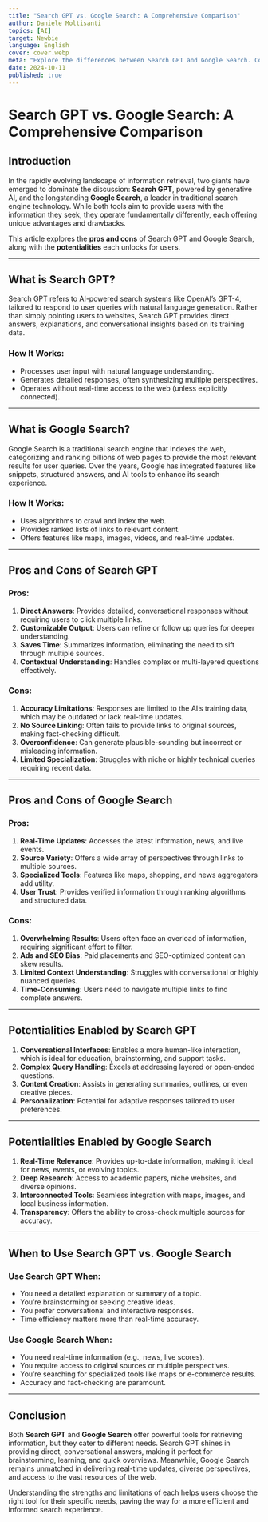 ```yaml
---
title: "Search GPT vs. Google Search: A Comprehensive Comparison"
author: Daniele Moltisanti
topics: [AI]
target: Newbie
language: English
cover: cover.webp
meta: "Explore the differences between Search GPT and Google Search. Compare their pros and cons, and discover the unique potentialities of each for smarter information retrieval"
date: 2024-10-11
published: true
---
```



# Search GPT vs. Google Search: A Comprehensive Comparison

## Introduction

In the rapidly evolving landscape of information retrieval, two giants have emerged to dominate the discussion: **Search GPT**, powered by generative AI, and the longstanding **Google Search**, a leader in traditional search engine technology. While both tools aim to provide users with the information they seek, they operate fundamentally differently, each offering unique advantages and drawbacks.

This article explores the **pros and cons** of Search GPT and Google Search, along with the **potentialities** each unlocks for users.

---

## What is Search GPT?

Search GPT refers to AI-powered search systems like OpenAI’s GPT-4, tailored to respond to user queries with natural language generation. Rather than simply pointing users to websites, Search GPT provides direct answers, explanations, and conversational insights based on its training data.

### How It Works:

- Processes user input with natural language understanding.
- Generates detailed responses, often synthesizing multiple perspectives.
- Operates without real-time access to the web (unless explicitly connected).

---

## What is Google Search?

Google Search is a traditional search engine that indexes the web, categorizing and ranking billions of web pages to provide the most relevant results for user queries. Over the years, Google has integrated features like snippets, structured answers, and AI tools to enhance its search experience.

### How It Works:

- Uses algorithms to crawl and index the web.
- Provides ranked lists of links to relevant content.
- Offers features like maps, images, videos, and real-time updates.

---

## Pros and Cons of Search GPT

### Pros:

1. **Direct Answers**: Provides detailed, conversational responses without requiring users to click multiple links.
2. **Customizable Output**: Users can refine or follow up queries for deeper understanding.
3. **Saves Time**: Summarizes information, eliminating the need to sift through multiple sources.
4. **Contextual Understanding**: Handles complex or multi-layered questions effectively.

### Cons:

1. **Accuracy Limitations**: Responses are limited to the AI’s training data, which may be outdated or lack real-time updates.
2. **No Source Linking**: Often fails to provide links to original sources, making fact-checking difficult.
3. **Overconfidence**: Can generate plausible-sounding but incorrect or misleading information.
4. **Limited Specialization**: Struggles with niche or highly technical queries requiring recent data.

---

## Pros and Cons of Google Search

### Pros:

1. **Real-Time Updates**: Accesses the latest information, news, and live events.
2. **Source Variety**: Offers a wide array of perspectives through links to multiple sources.
3. **Specialized Tools**: Features like maps, shopping, and news aggregators add utility.
4. **User Trust**: Provides verified information through ranking algorithms and structured data.

### Cons:

1. **Overwhelming Results**: Users often face an overload of information, requiring significant effort to filter.
2. **Ads and SEO Bias**: Paid placements and SEO-optimized content can skew results.
3. **Limited Context Understanding**: Struggles with conversational or highly nuanced queries.
4. **Time-Consuming**: Users need to navigate multiple links to find complete answers.

---

## Potentialities Enabled by Search GPT

1. **Conversational Interfaces**: Enables a more human-like interaction, which is ideal for education, brainstorming, and support tasks.
2. **Complex Query Handling**: Excels at addressing layered or open-ended questions.
3. **Content Creation**: Assists in generating summaries, outlines, or even creative pieces.
4. **Personalization**: Potential for adaptive responses tailored to user preferences.

---

## Potentialities Enabled by Google Search

1. **Real-Time Relevance**: Provides up-to-date information, making it ideal for news, events, or evolving topics.
2. **Deep Research**: Access to academic papers, niche websites, and diverse opinions.
3. **Interconnected Tools**: Seamless integration with maps, images, and local business information.
4. **Transparency**: Offers the ability to cross-check multiple sources for accuracy.

---

## When to Use Search GPT vs. Google Search

### Use Search GPT When:
- You need a detailed explanation or summary of a topic.
- You’re brainstorming or seeking creative ideas.
- You prefer conversational and interactive responses.
- Time efficiency matters more than real-time accuracy.

### Use Google Search When:
- You need real-time information (e.g., news, live scores).
- You require access to original sources or multiple perspectives.
- You’re searching for specialized tools like maps or e-commerce results.
- Accuracy and fact-checking are paramount.

---

## Conclusion

Both **Search GPT** and **Google Search** offer powerful tools for retrieving information, but they cater to different needs. Search GPT shines in providing direct, conversational answers, making it perfect for brainstorming, learning, and quick overviews. Meanwhile, Google Search remains unmatched in delivering real-time updates, diverse perspectives, and access to the vast resources of the web.

Understanding the strengths and limitations of each helps users choose the right tool for their specific needs, paving the way for a more efficient and informed search experience.

